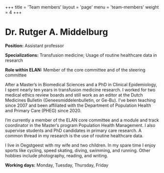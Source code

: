 +++
title = 'Team members'
layout = 'page'
menu = 'team-members'
weight = 4
+++

# Dr. Rutger A. Middelburg

**Position:** Assistant professor

**Specializations:** Transfusion medicine; Usage of routine healthcare data in research

**Role within ELAN:** Member of the core committee and of the steering committee

After a Master’s in Biomedical Sciences and a PhD in Clinical Epidemiology, I spent nearly ten years in transfusion medicine research. I worked for two medical ethics review boards and still work as an editor at the Dutch Medicines Bulletin (Geneesmiddelenbulletin, or Ge-Bu). I’ve been teaching since 2007 and been affiliated with the Department of Population Health and Primary Care (PHEG) since 2020. 

I’m currently a member of the ELAN core committee and a module and track coordinator in the Master’s program Population Health Management. I also supervise students and PhD candidates in primary care research. A common thread in my research is the use of routine healthcare data. 

I live in Oegstgeest with my wife and two children. In my spare time I enjoy sports like cycling, speed skating, diving, swimming, and running. Other hobbies include photography, reading, and writing.

**Working days:** Monday, Tuesday, Thursday, Friday
